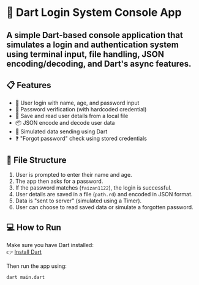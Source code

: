 # 🔐 Dart Login System Console App

A simple Dart-based console application that simulates a login and authentication system using terminal input, file handling, JSON encoding/decoding, and Dart's async features.
----
## 📋 Features

- 👤 User login with name, age, and password input  
- 🔑 Password verification (with hardcoded credential)  
- 📝 Save and read user details from a local file  
- 📦 JSON encode and decode user data  
- 🔁 Simulated data sending using Dart
- ❓ "Forgot password" check using stored credentials

## 📂 File Structure

1. User is prompted to enter their name and age.
2. The app then asks for a password.
3. If the password matches (`faizan1122`), the login is successful.
4. User details are saved in a file (`path.rd`) and encoded in JSON format.
5. Data is "sent to server" (simulated using a Timer).
6. User can choose to read saved data or simulate a forgotten password.

## 💻 How to Run

Make sure you have Dart installed:  
👉 [Install Dart](https://dart.dev/get-dart)

Then run the app using:

```bash
dart main.dart
